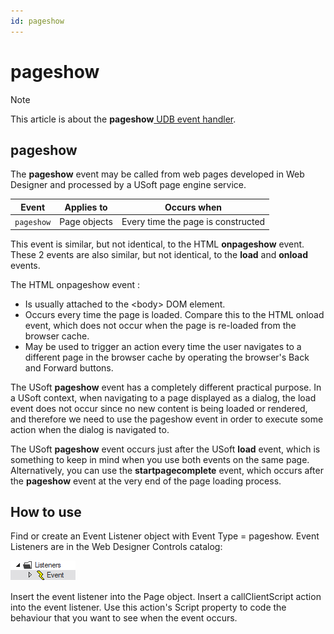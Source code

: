 ```yaml
---
id: pageshow
---
```


# pageshow



> [!NOTE]
> This article is about the **pageshow**[ UDB event handler](/docs/Web_and_app_UIs/UDB_Events).

## **pageshow**

The **pageshow** event may be called from web pages developed in Web Designer and processed by a USoft page engine service.

|**Event**|**Applies to**|**Occurs when**|
|--------|--------|--------|
|`pageshow`|Page objects|Every time the page is constructed|



This event is similar, but not identical, to the HTML **onpageshow** event. These 2 events are also similar, but not identical, to the **load** and **onload** events.

The HTML onpageshow event :

- Is usually attached to the \<body> DOM element.
- Occurs every time the page is loaded. Compare this to the HTML onload event, which does not occur when the page is re-loaded from the browser cache.
- May be used to trigger an action every time the user navigates to a different page in the browser cache by operating the browser's Back and Forward buttons.

The USoft **pageshow** event has a completely different practical purpose. In a USoft context, when navigating to a page displayed as a dialog, the load event does not occur since no new content is being loaded or rendered, and therefore we need to use the pageshow event in order to execute some action when the dialog is navigated to.

The USoft **pageshow** event occurs just after the USoft **load** event, which is something to keep in mind when you use both events on the same page. Alternatively, you can use the **startpagecomplete** event, which occurs after the **pageshow** event at the very end of the page loading process.

## How to use

Find or create an Event Listener object with Event Type = pageshow. Event Listeners are in the Web Designer Controls catalog:

![](./assets/ff8672be-ff07-426e-ba7e-0ecf37444b63.png)

Insert the event listener into the Page object. Insert a callClientScript action into the event listener. Use this action's Script property to code the behaviour that you want to see when the event occurs.